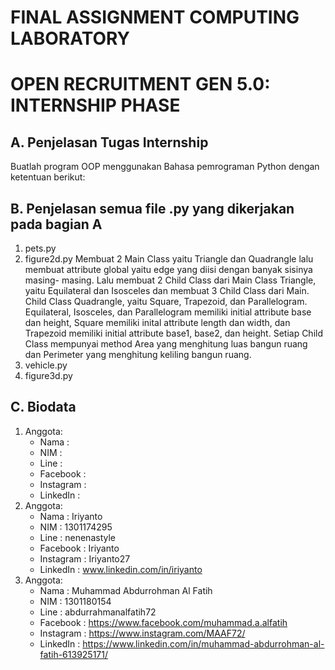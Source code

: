 # FINAL ASSIGNMENT COMPUTING LABORATORY 
# OPEN RECRUITMENT GEN 5.0: INTERNSHIP PHASE 

## **A. Penjelasan Tugas Internship**
Buatlah program OOP menggunakan Bahasa pemrograman Python dengan ketentuan berikut:

## **B. Penjelasan semua file .py yang dikerjakan pada bagian A**
  1. pets.py
  2. figure2d.py
      Membuat 2 Main Class yaitu Triangle dan Quadrangle lalu membuat attribute global yaitu edge yang diisi dengan banyak sisinya
      masing- masing. Lalu membuat 2 Child Class dari Main Class Triangle, yaitu Equilateral dan Isosceles dan membuat 3 Child Class
      dari Main. Child Class Quadrangle, yaitu Square, Trapezoid, dan Parallelogram. Equilateral, Isosceles, dan Parallelogram memiliki
      initial attribute base dan height, Square memiliki inital attribute length dan width, dan Trapezoid memiliki initial attribute 
      base1, base2, dan height. Setiap Child Class mempunyai method Area yang menghitung luas bangun ruang dan Perimeter yang menghitung 
      keliling bangun ruang.
  3. vehicle.py
  4. figure3d.py
  
## **C. Biodata**
  1. Anggota:
     - Nama       :
     - NIM        :
     - Line       :
     - Facebook   :
     - Instagram  :
     - LinkedIn   :
  2. Anggota:
     - Nama       : Iriyanto
     - NIM        : 1301174295
     - Line       : nenenastyle
     - Facebook   : Iriyanto
     - Instagram  : Iriyanto27
     - LinkedIn   : www.linkedin.com/in/iriyanto
  3. Anggota:
     - Nama       : Muhammad Abdurrohman Al Fatih
     - NIM        : 1301180154
     - Line       : abdurrahmanalfatih72
     - Facebook   : https://www.facebook.com/muhammad.a.alfatih
     - Instagram  : https://www.instagram.com/MAAF72/
     - LinkedIn   : https://www.linkedin.com/in/muhammad-abdurrohman-al-fatih-613925171/
